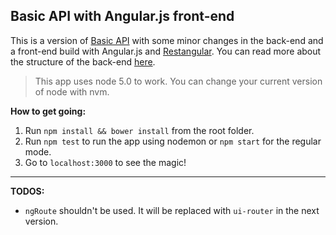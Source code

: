 ## Basic API with Angular.js front-end ##

This is a version of [Basic API](https://github.com/okbel/basicAPI) with some minor changes in the back-end and a front-end build with Angular.js and [Restangular](https://github.com/mgonto/restangular).
You can read more about the structure of the back-end [here](https://github.com/okbel/basicAPI).

> This app uses node 5.0 to work. You can change your current version of node with nvm.

**How to get going:**

 1. Run `npm install && bower install` from the root folder.
 2. Run `npm test` to run the app using nodemon or `npm start` for the regular mode.
 3. Go to `localhost:3000` to see the magic!

----------
**TODOS:**
- `ngRoute` shouldn't be used. It will be replaced with `ui-router` in the next version.
